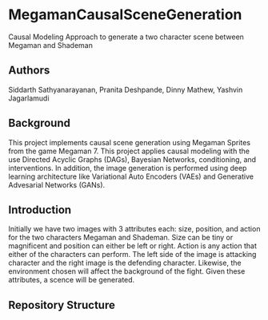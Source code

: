 # MegamanCausalSceneGeneration
Causal Modeling Approach to generate a two character scene between Megaman and Shademan


## Authors
Siddarth Sathyanarayanan, Pranita Deshpande, Dinny Mathew, Yashvin Jagarlamudi

## Background

This project implements causal scene generation using Megaman Sprites from the game Megaman 7. This project applies causal modeling with the use Directed Acyclic Graphs (DAGs), Bayesian Networks, 
conditioning, and interventions. In addition, the image generation is performed using deep learning architecture like Variational Auto Encoders (VAEs) and Generative Advesarial Networks (GANs).


## Introduction 

Initially we have two images with 3 attributes each: size, position, and action for the two characters Megaman and Shademan. Size can be tiny or magnificent and position can either be left or right.
Action is any action that either of the characters can perform. The left side of the image is attacking character and the right image is the defending character. Likewise,  the environment chosen will
affect the background of the fight. Given these attributes, a scence will be generated.

## Repository Structure
